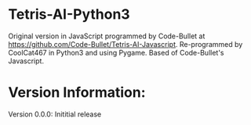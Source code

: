# Tetris-AI-Python3

Original version in JavaScript programmed by Code-Bullet at https://github.com/Code-Bullet/Tetris-AI-Javascript.
Re-programmed by CoolCat467 in Python3 and using Pygame. Based of Code-Bullet's Javascript.

# Version Information:
Version 0.0.0: Inititial release
